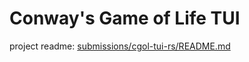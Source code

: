 # Conway's Game of Life TUI

project readme: [submissions/cgol-tui-rs/README.md](./submissions/cgol-tui-rs/README.md)
